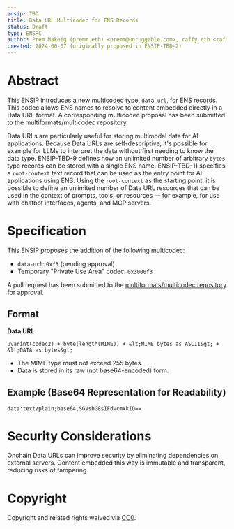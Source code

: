 ```yaml
---
ensip: TBD  
title: Data URL Multicodec for ENS Records  
status: Draft  
type: ENSRC  
author: Prem Makeig (premm.eth) <premm@unruggable.com>, raffy.eth <raffy@unruggable.com>  
created: 2024-06-07 (originally proposed in ENSIP-TBD-2)  
---
```


# Abstract

This ENSIP introduces a new multicodec type, `data-url`, for ENS records. This codec allows ENS names to resolve to content embedded directly in a Data URL format. A corresponding multicodec proposal has been submitted to the multiformats/multicodec repository.

Data URLs are particularly useful for storing multimodal data for AI applications. Because Data URLs are self-descriptive, it's possible for example for LLMs to interpret the data without first needing to know the data type. ENSIP-TBD-9 defines how an unlimited number of arbitrary `bytes` type records can be stored with a single ENS name. ENSIP-TBD-11 specifies a `root-context` text record that can be used as the entry point for AI applications using ENS. Using the `root-context` as the starting point, it is possible to define an unlimited number of Data URL resources that can be used in the context of prompts, tools, or resources — for example, for use with chatbot interfaces, agents, and MCP servers.

# Specification

This ENSIP proposes the addition of the following multicodec:

- `data-url`: `0xf3` (pending approval)  
- Temporary "Private Use Area" codec: `0x3000f3`

A pull request has been submitted to the [multiformats/multicodec repository](https://github.com/multiformats/multicodec/pull/353) for approval.

## Format

**Data URL**

```
uvarint(codec2) + byte(length(MIME)) + &lt;MIME bytes as ASCII&gt; + &lt;DATA as bytes&gt;
```

- The MIME type must not exceed 255 bytes.  
- Data is stored in its raw (not base64-encoded) form.

## Example (Base64 Representation for Readability)

```
data:text/plain;base64,SGVsbG8sIFdvcmxkIQ==
```

# Security Considerations

Onchain Data URLs can improve security by eliminating dependencies on external servers. Content embedded this way is immutable and transparent, reducing risks of tampering.

# Copyright

Copyright and related rights waived via [CC0](../LICENSE.md).

